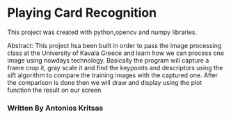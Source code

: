 # Playing Card Recognition

This project was created with python,opencv and numpy libraries.

Abstract: This project hsa been built in order to pass the image processing class at the University of Kavala Greece and learn
how we can process one image using nowdays technology. Basically the program will capture a frame crop it, gray scale it and find
the keypoints and descriptors using the sift algorithm to compare the training images with the captured one. After the comparison
is done then we will draw and display using the plot function the result on our screen

### Written By Antonios Kritsas

